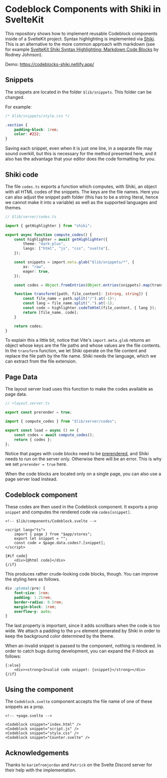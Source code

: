 # Codeblock Components with Shiki in SvelteKit

This repository shows how to implement reusable Codeblock components inside of a SvelteKit project. Syntax highlighting is implemented via [Shiki](https://github.com/shikijs/shiki). This is an alternative to the more common approach with markdown (see for example [SvelteKit Shiki Syntax Highlighting: Markdown Code Blocks](https://rodneylab.com/sveltekit-shiki-syntax-highlighting/) by Rodney Johnson).

Demo: https://codeblocks-shiki.netlify.app/

## Snippets

The snippets are located in the folder `$lib/snippets`. This folder can be changed.

For example:

```css
/* $lib/snippets/style.css */

.section {
    padding-block: 1rem;
    color: #222;
}
```

Saving each snippet, even when it is just one line, in a separate file may sound overkill, but this is necessary for the method presented here, and it also has the advantage that your editor does the code formatting for you.

## Shiki code

The file `codes.ts` exports a function which computes, with Shiki, an object with all HTML codes of the snippets. The keys are the file names. Here you can also adjust the snippet path folder (this has to be a string literal, hence we cannot make it into a variable) as well as the supported languages and themes.

```typescript
// $lib/server/codes.ts

import { getHighlighter } from "shiki";

export async function compute_codes() {
    const highlighter = await getHighlighter({
        theme: "dark-plus",
        langs: ["html", "js", "css", "svelte"],
    });

    const snippets = import.meta.glob("$lib/snippets/*", {
        as: "raw",
        eager: true,
    });

    const codes = Object.fromEntries(Object.entries(snippets).map(transform));

    function transform([path, file_content]: [string, string]) {
        const file_name = path.split("/").at(-1)!;
        const lang = file_name.split(".").at(-1);
        const code = highlighter.codeToHtml(file_content, { lang });
        return [file_name, code];
    }

    return codes;
}
```

To explain this a little bit, notice that Vite's `import.meta.glob` returns an object whose keys are the file paths and whose values are the file contents. In the `transform` function, we let Shiki operate on the file content and replace the file path by the file name. Shiki needs the language, which we can extract from the file extension.

## Page Data

The layout server load uses this function to make the codes available as page data.

```typescript
// +layout.server.ts

export const prerender = true;

import { compute_codes } from "$lib/server/codes";

export const load = async () => {
    const codes = await compute_codes();
    return { codes };
};
```

Notice that pages with code blocks need to be [prerendered](https://kit.svelte.dev/docs/glossary#prerendering), and Shiki needs to run on the server only. Otherwise there will be an error. This is why we set `prerender = true` here.

When the code blocks are located only on a single page, you can also use a page server load instead.

## Codeblock component

These codes are then used in the Codeblock component. It exports a prop `snippet` and computes the rendered code via `codes[snippet]`.

```svelte
<!-- $lib/components/Codeblock.svelte -->

<script lang="ts">
    import { page } from "$app/stores";
    export let snippet = "";
    const code = $page.data.codes?.[snippet];
</script>

{#if code}
    <div>{@html code}</div>
{/if}
```

This produces rather crude-looking code blocks, though. You can improve the styling here as follows.

```css
div :global(pre) {
    font-size: 1rem;
    padding: 1.25rem;
    border-radius: 0.5rem;
    margin-block: 1rem;
    overflow-y: auto;
}
```

The last property is important, since it adds scrollbars when the code is too wide. We attach a padding to the `pre` element generated by Shiki in order to keep the background color determined by the theme.

When an invalid snippet is passed to the component, nothing is rendered. In order to catch bugs during development, you can expand the if-block as follows:

```svelte
{:else}
    <div><strong>Invalid code snippet: {snippet}</strong></div>
{/if}
```

## Using the component

The `Codeblock.svelte` component accepts the file name of one of these snippets as a prop.

```svelte
<!-- +page.svelte -->

<Codeblock snippet="index.html" />
<Codeblock snippet="script.js" />
<Codeblock snippet="style.css" />
<Codeblock snippet="Counter.svelte" />
```

## Acknowledgements

Thanks to `karimfromjordan` and `Patrick` on the Svelte Discord server for their help with the implementation.
